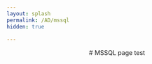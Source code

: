 ```yaml
---
layout: splash
permalink: /AD/mssql
hidden: true
     
---
```

<p style="text-align: center;">
# MSSQL
page test
</p>
